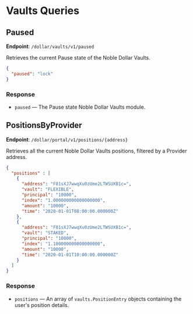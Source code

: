 # Vaults Queries

## Paused

**Endpoint**: `/dollar/vaults/v1/paused`

Retrieves the current Pause state of the Noble Dollar Vaults.

```json
{
  "paused": "lock"
}
```

### Response

- `paused` — The Pause state Noble Dollar Vaults module.

## PositionsByProvider

**Endpoint**: `/dollar/portal/v1/positions/{address}`

Retrieves all the current Noble Dollar Vaults positions, filtered by a Provider address.

```json
{
  "positions" : [
    {
      "address": "F81sXJ7wwqXu0zUme2LTWSUXB1c=",
      "vault": "FLEXIBLE",
      "principal": "10000",
      "index": "1.000000000000000000",
      "amount": "10000",
      "time": "2020-01-01T08:00:00.000000Z"
    },
    {
      "address": "F81sXJ7wwqXu0zUme2LTWSUXB1c=",
      "vault": "STAKED",
      "principal": "10000",
      "index": "1.100000000000000000",
      "amount": "10000",
      "time": "2020-01-01T10:00:00.000000Z"
    }
  ]
}
```

### Response

- `positions` — An array of `vaults.PositionEntry` objects containing the user's position details.
